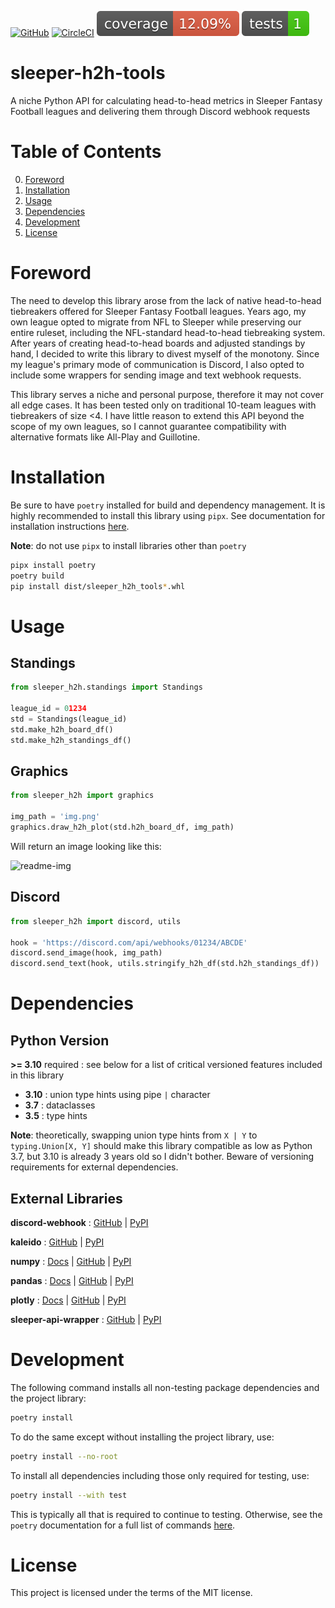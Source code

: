 [![GitHub](https://img.shields.io/github/license/kirandesilva/sleeper-h2h-tools.svg?color=blue)](https://github.com/kirandesilva/sleeper-h2h-tools/blob/main/LICENSE)
[![CircleCI](https://dl.circleci.com/status-badge/img/gh/kirandesilva/sleeper-h2h-tools/tree/main.svg?style=shield)](https://dl.circleci.com/status-badge/redirect/gh/kirandesilva/sleeper-h2h-tools/tree/main)
![coverage](https://raw.githubusercontent.com/kirandesilva/sleeper-h2h-tools/badges/badges/coverage.svg)
![tests](https://raw.githubusercontent.com/kirandesilva/sleeper-h2h-tools/badges/badges/tests.svg)

# sleeper-h2h-tools
A niche Python API for calculating head-to-head metrics in Sleeper Fantasy Football leagues and delivering them through Discord webhook requests

# Table of Contents
0. [Foreword](#foreword)
1. [Installation](#installation)
2. [Usage](#usage)
3. [Dependencies](#dependencies)
4. [Development](#development)
5. [License](#license)

<a name="foreword"></a>

# Foreword
The need to develop this library arose from the lack of native head-to-head tiebreakers offered for Sleeper Fantasy Football leagues. Years ago, my own league opted to migrate from NFL to Sleeper while preserving our entire ruleset, including the NFL-standard head-to-head tiebreaking system. After years of creating head-to-head boards and adjusted standings by hand, I decided to write this library to divest myself of the monotony. Since my league's primary mode of communication is Discord, I also opted to include some wrappers for sending image and text webhook requests.

This library serves a niche and personal purpose, therefore it may not cover all edge cases. It has been tested only on traditional 10-team leagues with tiebreakers of size <4. I have little reason to extend this API beyond the scope of my own leagues, so I cannot guarantee compatibility with alternative formats like All-Play and Guillotine.

<a name="installation"></a>

# Installation
Be sure to have `poetry` installed for build and dependency management. It is highly recommended to install this library using `pipx`. See documentation for installation instructions [here](https://pipx.pypa.io/stable/installation/).

**Note**: do not use `pipx` to install libraries other than `poetry`

```bash
pipx install poetry
poetry build
pip install dist/sleeper_h2h_tools*.whl
```

<a name="usage"></a>

# Usage

## Standings
```python
from sleeper_h2h.standings import Standings

league_id = 01234
std = Standings(league_id)
std.make_h2h_board_df()
std.make_h2h_standings_df()
```
## Graphics
```python
from sleeper_h2h import graphics

img_path = 'img.png'
graphics.draw_h2h_plot(std.h2h_board_df, img_path)
```
Will return an image looking like this:

![readme-img](https://github.com/user-attachments/assets/b45c2008-14a4-4b99-8a42-4b2bb225375d)

## Discord
```python
from sleeper_h2h import discord, utils

hook = 'https://discord.com/api/webhooks/01234/ABCDE'
discord.send_image(hook, img_path)
discord.send_text(hook, utils.stringify_h2h_df(std.h2h_standings_df))
```

<a name="dependencies"></a>

# Dependencies

## Python Version
**>= 3.10** required : see below for a list of critical versioned features included in this library
- **3.10** : union type hints using pipe `|` character
- **3.7** : dataclasses
- **3.5** : type hints

**Note**: theoretically, swapping union type hints from `X | Y` to `typing.Union[X, Y]` should make this library compatible as low as Python 3.7, but 3.10 is already 3 years old so I didn't bother. Beware of versioning requirements for external dependencies.

## External Libraries

**discord-webhook** : [GitHub](https://github.com/lovvskillz/python-discord-webhook) | [PyPI](https://pypi.org/project/discord-webhook/)

**kaleido** : [GitHub](https://github.com/plotly/Kaleido) | [PyPI](https://pypi.org/project/kaleido/)

**numpy** : [Docs](https://numpy.org/doc/stable/user/index.html#user) | [GitHub](https://github.com/numpy/numpy) | [PyPI](https://pypi.org/project/numpy/)

**pandas** : [Docs](https://pandas.pydata.org/docs/user_guide/index.html) | [GitHub](https://github.com/pandas-dev/pandas) | [PyPI](https://pypi.org/project/pandas/)

**plotly** : [Docs](https://plotly.com/python/) | [GitHub](https://github.com/plotly/plotly.py) | [PyPI](https://pypi.org/project/plotly/)

**sleeper-api-wrapper** : [GitHub](https://github.com/dtsong/sleeper-api-wrapper) | [PyPI](https://pypi.org/project/sleeper-api-wrapper/)

<a name="development"></a>

# Development
The following command installs all non-testing package dependencies and the project library:
```bash
poetry install
```
To do the same except without installing the project library, use:
```bash
poetry install --no-root
```
To install all dependencies including those only required for testing, use:
```bash
poetry install --with test
```
This is typically all that is required to continue to testing. Otherwise, see the `poetry` documentation for a full list of commands [here](https://python-poetry.org/docs/).

<a name="license"></a>

# License
This project is licensed under the terms of the MIT license.
